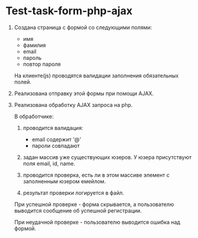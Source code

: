 # Test-task-form-php-ajax

1. Создана страница с формой со следующими полями:
      
    - имя
    - фамилия
    - email
    - пароль
    - повтор пароля
        
    На клиенте(js) проводятся валидации заполнения обязательных полей.
    
2. Реализована отправку этой формы при помощи AJAX.

3. Реализована обработку AJAX запроса на php.

    В обработчике:
    
    1) проводится валидация:
       - email содержит '@'
       - пароли совпадают
    
    2) задан массив уже существующих юзеров. У юзера присутствуют поля email, id, name.
    
    3) проводится проверка, есть ли в этом массиве элемент с заполненным юзером емейлом.
    
    4) результат проверки логируется в файл.
    
    При успешной проверке - форма скрывается, а пользователю выводится сообщение об успешной регистрации.
    
    При неудачной проверке - пользователю выводится ошибка над формой.
